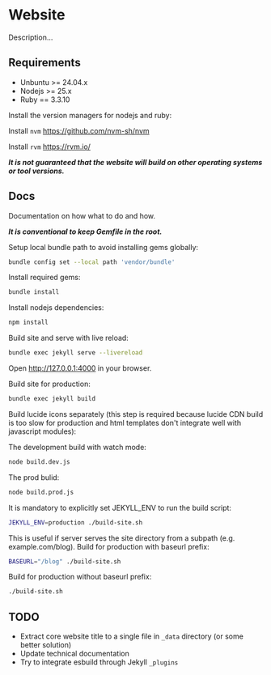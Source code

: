# Website

Description...

## Requirements

- Unbuntu >= 24.04.x
- Nodejs >= 25.x
- Ruby == 3.3.10

Install the version managers for nodejs and ruby:

Install `nvm` <https://github.com/nvm-sh/nvm>

Install `rvm` <https://rvm.io/>

**_It is not guaranteed that the website will build on other operating systems or tool versions._**

## Docs

Documentation on how what to do and how.

**_It is conventional to keep Gemfile in the root._**

Setup local bundle path to avoid installing gems globally:

```bash
bundle config set --local path 'vendor/bundle'
```

Install required gems:

```bash
bundle install
```

Install nodejs dependencies:

```bash
npm install
```

Build site and serve with live reload:

```bash
bundle exec jekyll serve --livereload
```

Open <http://127.0.0.1:4000> in your browser.

Build site for production:

```bash
bundle exec jekyll build
```

Build lucide icons separately (this step is required because lucide CDN build is too slow for production and html templates don't integrate well with javascript modules):

The development build with watch mode:

```bash
node build.dev.js
```

The prod bulid:

```bash
node build.prod.js
```

It is mandatory to explicitly set JEKYLL_ENV to run the build script:

```bash
JEKYLL_ENV=production ./build-site.sh
```

This is useful if server serves the site directory from a subpath (e.g. example.com/blog). Build for production with baseurl prefix:

```bash
BASEURL="/blog" ./build-site.sh
```

Build for production without baseurl prefix:

```bash
./build-site.sh
```

## TODO

- Extract core website title to a single file in `_data` directory (or some better solution)
- Update technical documentation
- Try to integrate esbuild through Jekyll `_plugins`
